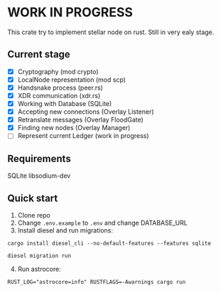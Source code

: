 # WORK IN PROGRESS
This crate try to implement stellar node on rust. Still in very ealy stage.

## Current stage
- [x] Cryptography (mod crypto)
- [x] LocalNode representation (mod scp)
- [x] Handsnake process (peer.rs)
- [x] XDR communication (xdr.rs)
- [x] Working with Database (SQLite)
- [x] Accepting new connections (Overlay Listener)
- [x] Retranslate messages (Overlay FloodGate)
- [x] Finding new nodes (Overlay Manager)
- [ ] Represent current Ledger (work in progress)

## Requirements
SQLite
libsodium-dev

## Quick start

1. Clone repo
2. Change `.env.example` to `.env` and change DATABASE_URL
3. Install diesel and run migrations:
```
cargo install diesel_cli --no-default-features --features sqlite

diesel migration run
```
4. Run astrocore:
```
RUST_LOG="astrocore=info" RUSTFLAGS=-Awarnings cargo run
```
